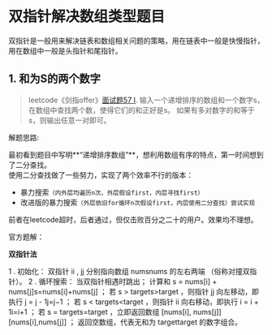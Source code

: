 # 双指针解决数组类型题目
双指针是一般用来解决链表和数组相关问题的策略，用在链表中一般是快慢指针，用在数组中一般是头指针和尾指针。

## 1. 和为S的两个数字
> leetcode《剑指offer》[面试题57 I](https://leetcode-cn.com/problems/he-wei-sde-liang-ge-shu-zi-lcof/submissions/).
> 输入一个递增排序的数组和一个数字s，在数组中查找两个数，使得它们的和正好是s。
> 如果有多对数字的和等于s，则输出任意一对即可。

解题思路:

最初看到题目中写明**“递增排序数组”**，想利用数组有序的特点，第一时间想到了二分查找。<br>
使用二分查找做了一些努力，实现了两个效率不行的版本：<br>
+ 暴力搜索`（内外层均遍历n次，外层假设first，内层寻找first）`
+ 改进版的暴力搜索`（外层依旧for循环n次假设first，内层使用二分查找）尝试实现`

前者在leetcode超时，后者通过，但仅击败百分之二十的用户。效果均不理想。

官方题解：

**双指针法**

1 . 初始化： 双指针 ii , jj 分别指向数组 numsnums 的左右两端 （俗称对撞双指针）。
2 . 循环搜索： 当双指针相遇时跳出；
计算和 s = nums[i] + nums[j]s=nums[i]+nums[j] ；
若 s > targets>target ，则指针 jj 向左移动，即执行 j = j - 1j=j−1 ；
若 s < targets<target ，则指针 ii 向右移动，即执行 i = i + 1i=i+1 ；
若 s = targets=target ，立即返回数组 [nums[i], nums[j]][nums[i],nums[j]] ；
返回空数组，代表无和为 targettarget 的数字组合。



